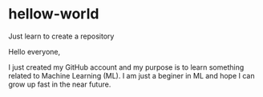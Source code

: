 # hellow-world
Just learn to create a repository

Hello everyone,

I just created my GitHub account and my purpose is to learn something related to Machine Learning (ML). I am just a beginer in ML and hope I can grow up fast in the near future.
